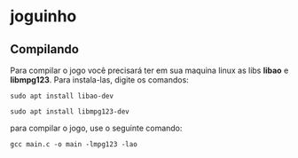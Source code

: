 # joguinho

## Compilando
Para compilar o jogo você precisará ter em sua maquina linux as libs **libao** e **libmpg123**. Para instala-las, digite os comandos:

``sudo apt install libao-dev``

``sudo apt install libmpg123-dev``

para compilar o jogo, use o seguinte comando:

``gcc main.c -o main -lmpg123 -lao``


